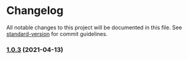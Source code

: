 # Changelog

All notable changes to this project will be documented in this file. See [standard-version](https://github.com/conventional-changelog/standard-version) for commit guidelines.

### [1.0.3](https://github.com/manifoldfinance/gas-service/compare/v1.0.2...v1.0.3) (2021-04-13)
